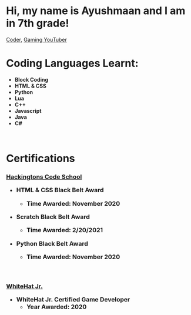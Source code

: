 <h1>Hi, my name is Ayushmaan and I am in 7th grade!</h1>
<a href="https://github.com/Ayushmaan-PCG">Coder</a>, <a href="https://youtube.com/c/procodergaming">Gaming YouTuber</a>

<br />

<h1>Coding Languages Learnt:</h1>

- <b>Block Coding</b>
- <b>HTML & CSS</b>
- <b>Python</b>
- <b>Lua</b>
- <b>C++</b>
- <b>Javascript</b>
- <b>Java</b>
- <b>C#</b>

<br />

<h1>Certifications</h1>
	


<h3/><a href="https://hackingtons.com">Hackingtons Code School</a>

<br />

- <b>HTML & CSS Black Belt Award</b>
	- Time Awarded: November 2020

- <b>Scratch Black Belt Award</b>
	- Time Awarded: 2/20/2021
  
- <b>Python Black Belt Award</b>
	- Time Awarded: November 2020

<br />

<h3/><a href="https://www.byjusfutureschool.com/">WhiteHat Jr.</a>

- <b>WhiteHat Jr. Certified Game Developer</b>
	- Year Awarded: 2020

